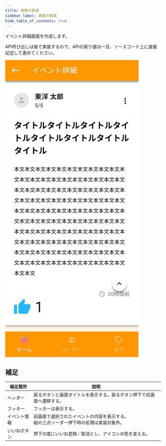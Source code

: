 ```yaml
---
title: 画面の実装
sidebar_label: 画面の実装
hide_table_of_contents: true
---
```


イベント詳細画面を作成します。

API呼び出しは後で実装するので、APIの戻り値は一旦、ソースコード上に直接記述して進めてください。

![イベント詳細画面](screen-detail-event.png)

## 補足

| 補足箇所 | 説明 |
|--|--|
| ヘッダー | 戻るボタンと画面タイトルを表示する。戻るボタン押下で前画面へ遷移する。 |
| フッター | フッターは表示する。 |
| イベント情報 | 前画面で選択されたイベントの内容を表示する。<br />縦の三点リーダー押下時の処理は実装対象外。 |
| いいねボタン | 押下の度にいいね登録／取消とし、アイコンの色を変える。 |
